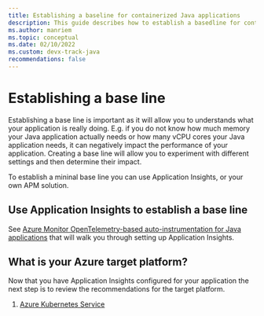 ```yaml
---
title: Establishing a baseline for containerized Java applications
description: This guide describes how to establish a basedline for containerized Java applications
ms.author: manriem
ms.topic: conceptual
ms.date: 02/10/2022
ms.custom: devx-track-java
recommendations: false
---
```


# Establishing a base line

Establishing a base line is important as it will allow you to understands what your application is really doing. E.g. if you do not know how much memory your Java application actually needs or how many vCPU cores your Java application needs, it can negatively impact the performance of your application. Creating a base line will allow you to experiment with different settings and then determine their impact.

To establish a mininal base line you can use Application Insights, or your own APM solution.

## Use Application Insights to establish a base line

See [Azure Monitor OpenTelemetry-based auto-instrumentation for Java applications](https://docs.microsoft.com/en-us/azure/azure-monitor/app/java-in-process-agent)
that will walk you through setting up Application Insights.

## What is your Azure target platform?

Now that you have Application Insights configured for your application the next step is to review the recommendations for the target platform.

1. [Azure Kubernetes Service](containers-aks.md)
